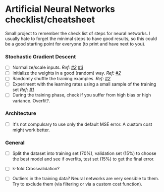 Artificial Neural Networks checklist/cheatsheet
=========================

Small project to remember the check list of steps for neural networks. I usually hate to forget the minimal steps to have good results, so this could be a good starting point for everyone (to print and have next to you).


### Stochastic Gradient Descent



- [ ] Normalize/scale inputs. _Ref: [#2][2] [#3][3]_
- [ ] Initialize the weights in a good (random) way. _Ref: [#2][2]_
- [ ] Randomly shuffle the training examples. _Ref: [#2][2]_
- [ ] Experiment with the learning rates using a small sample of the training set _Ref: [#1][1]_
- [ ] During the training phase, check if you suffer from high bias or high variance. Overfit?.

### Architecture

- [ ] It's not compulsary to use only the default MSE error. A custom cost might work better.

### General

- [ ] Split the dataset into training set (70%), validation set (15%) to choose the best model and see if overfits, test set (15%) to get the final error.
- [ ] k-fold Crossvalidation?
- [ ] Outliers in the training data? Neural networks are very sensible to them. Try to exclude them (via filtering or via a custom cost function).






[1]: http://research.microsoft.com/pubs/192769/tricks-2012.pdf
[2]: http://yann.lecun.com/exdb/publis/pdf/lecun-98b.pdf
[3]: http://vikasing.github.io/nnfaq/FAQ2.html#A_std
